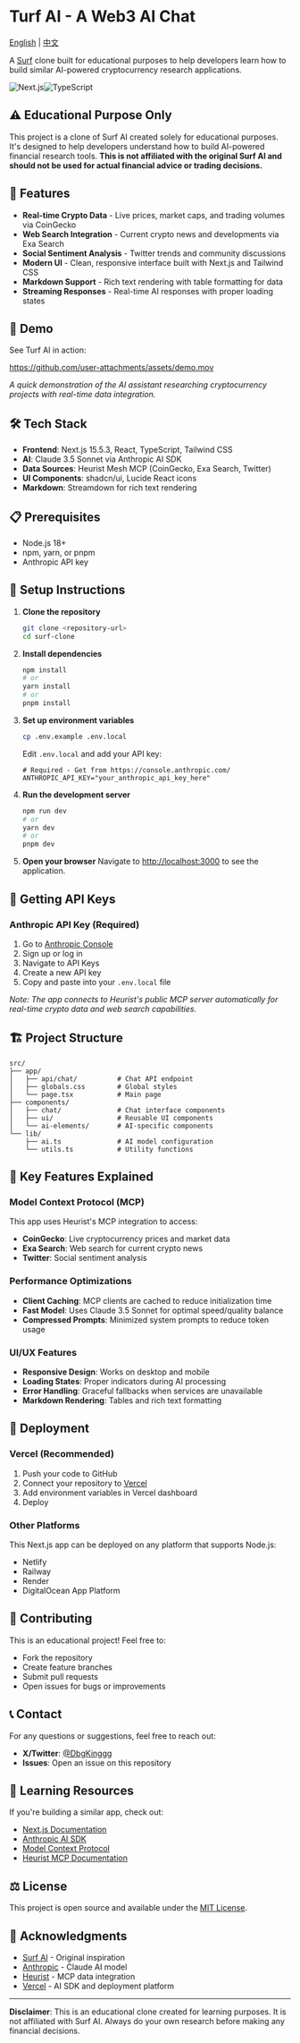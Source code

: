 # Turf AI - A Web3 AI Chat

[English](README.md) | [中文](README-zh.md)

A [Surf](https://asksurf.ai/chat) clone built for educational purposes to help developers learn how to build similar AI-powered cryptocurrency research applications.

![Next.js](https://img.shields.io/badge/Next.js-15.5.3-black)![TypeScript](https://img.shields.io/badge/TypeScript-5-blue)

## ⚠️ Educational Purpose Only

This project is a clone of Surf AI created solely for educational purposes. It's designed to help developers understand how to build AI-powered financial research tools. **This is not affiliated with the original Surf AI and should not be used for actual financial advice or trading decisions.**


## 🚀 Features

- **Real-time Crypto Data** - Live prices, market caps, and trading volumes via CoinGecko
- **Web Search Integration** - Current crypto news and developments via Exa Search
- **Social Sentiment Analysis** - Twitter trends and community discussions
- **Modern UI** - Clean, responsive interface built with Next.js and Tailwind CSS
- **Markdown Support** - Rich text rendering with table formatting for data
- **Streaming Responses** - Real-time AI responses with proper loading states

## 🎥 Demo

See Turf AI in action:

https://github.com/user-attachments/assets/demo.mov

*A quick demonstration of the AI assistant researching cryptocurrency projects with real-time data integration.*

## 🛠️ Tech Stack

- **Frontend**: Next.js 15.5.3, React, TypeScript, Tailwind CSS
- **AI**: Claude 3.5 Sonnet via Anthropic AI SDK
- **Data Sources**: Heurist Mesh MCP (CoinGecko, Exa Search, Twitter)
- **UI Components**: shadcn/ui, Lucide React icons
- **Markdown**: Streamdown for rich text rendering

## 📋 Prerequisites

- Node.js 18+
- npm, yarn, or pnpm
- Anthropic API key

## 🔧 Setup Instructions

1. **Clone the repository**

   ```bash
   git clone <repository-url>
   cd surf-clone
   ```

2. **Install dependencies**

   ```bash
   npm install
   # or
   yarn install
   # or
   pnpm install
   ```

3. **Set up environment variables**

   ```bash
   cp .env.example .env.local
   ```

   Edit `.env.local` and add your API key:

   ```env
   # Required - Get from https://console.anthropic.com/
   ANTHROPIC_API_KEY="your_anthropic_api_key_here"
   ```

4. **Run the development server**

   ```bash
   npm run dev
   # or
   yarn dev
   # or
   pnpm dev
   ```

5. **Open your browser** Navigate to <http://localhost:3000> to see the application.

## 🔑 Getting API Keys

### Anthropic API Key (Required)

1. Go to [Anthropic Console](https://console.anthropic.com/)
2. Sign up or log in
3. Navigate to API Keys
4. Create a new API key
5. Copy and paste into your `.env.local` file

*Note: The app connects to Heurist's public MCP server automatically for real-time crypto data and web search capabilities.*

## 🏗️ Project Structure

```
src/
├── app/
│   ├── api/chat/          # Chat API endpoint
│   ├── globals.css        # Global styles
│   └── page.tsx           # Main page
├── components/
│   ├── chat/              # Chat interface components
│   ├── ui/                # Reusable UI components
│   └── ai-elements/       # AI-specific components
└── lib/
    ├── ai.ts              # AI model configuration
    └── utils.ts           # Utility functions
```

## 🎯 Key Features Explained

### Model Context Protocol (MCP)

This app uses Heurist's MCP integration to access:

- **CoinGecko**: Live cryptocurrency prices and market data
- **Exa Search**: Web search for current crypto news
- **Twitter**: Social sentiment analysis

### Performance Optimizations

- **Client Caching**: MCP clients are cached to reduce initialization time
- **Fast Model**: Uses Claude 3.5 Sonnet for optimal speed/quality balance
- **Compressed Prompts**: Minimized system prompts to reduce token usage

### UI/UX Features

- **Responsive Design**: Works on desktop and mobile
- **Loading States**: Proper indicators during AI processing
- **Error Handling**: Graceful fallbacks when services are unavailable
- **Markdown Rendering**: Tables and rich text formatting

## 🚀 Deployment

### Vercel (Recommended)

1. Push your code to GitHub
2. Connect your repository to [Vercel](https://vercel.com)
3. Add environment variables in Vercel dashboard
4. Deploy

### Other Platforms

This Next.js app can be deployed on any platform that supports Node.js:

- Netlify
- Railway
- Render
- DigitalOcean App Platform

## 🤝 Contributing

This is an educational project! Feel free to:

- Fork the repository
- Create feature branches
- Submit pull requests
- Open issues for bugs or improvements

## 📞 Contact

For any questions or suggestions, feel free to reach out:

- **X/Twitter**: [@DbgKinggg](https://x.com/DbgKinggg)
- **Issues**: Open an issue on this repository

## 📝 Learning Resources

If you're building a similar app, check out:

- [Next.js Documentation](https://nextjs.org/docs)
- [Anthropic AI SDK](https://sdk.vercel.ai/docs)
- [Model Context Protocol](https://modelcontextprotocol.io/)
- [Heurist MCP Documentation](https://docs.heurist.ai/)

## ⚖️ License

This project is open source and available under the [MIT License](LICENSE).

## 🙏 Acknowledgments

- [Surf AI](https://surf.ai) - Original inspiration
- [Anthropic](https://anthropic.com) - Claude AI model
- [Heurist](https://heurist.ai) - MCP data integration
- [Vercel](https://vercel.com) - AI SDK and deployment platform

---

**Disclaimer**: This is an educational clone created for learning purposes. It is not affiliated with Surf AI. Always do your own research before making any financial decisions.
